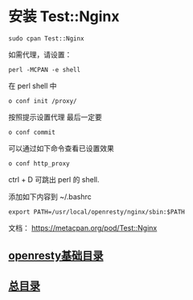 # 安装 Test::Nginx

```
sudo cpan Test::Nginx
```

如需代理，请设置：

```
perl -MCPAN -e shell
```

在 perl shell 中
```
o conf init /proxy/
```

按照提示设置代理
最后一定要

```
o conf commit
```

可以通过如下命令查看已设置效果
```
o conf http_proxy
```

ctrl + D 可跳出 perl 的 shell.

添加如下内容到 ~/.bashrc

```
export PATH=/usr/local/openresty/nginx/sbin:$PATH
```

文档： https://metacpan.org/pod/Test::Nginx

## [openresty基础目录](https://fs7744.github.io/nature/prepare/openresty/index.html)
## [总目录](https://fs7744.github.io/nature/)